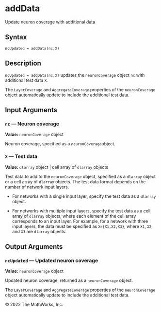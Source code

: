 addData
=======

Update neuron coverage with additional data

Syntax
------

`ncUpdated = addData(nc,X)`

Description
-----------

`ncUpdated = addData(nc,X)` updates the `neuronCoverage` object `nc` with additional test data `X`.

The `LayerCoverage` and `AggregateCoverage` properties of the `neuronCoverage` object automatically update to include the additional test data.


Input Arguments
---------------

### `nc` — Neuron coverage
**Value:** `neuronCoverage` object

Neuron coverage, specified as a `neuronCoverage`object.

### `X` — Test data  
**Value:** `dlarray` object | cell array of `dlarray` objects

Test data to add to the `neuronCoverage` object, specified as a `dlarray` object or a cell array of `dlarray` objects. The test data format depends on the number of network input layers.

*   For networks with a single input layer, specify the test data as a `dlarray` object.
    
*   For networks with multiple input layers, specify the test data as a cell array of `dlarray` objects, where each element of the cell array corresponds to an input layer. For example, for a network with three input layers, the data must be specified as `X={X1,X2,X3}`, where `X1`, `X2`, and `X3` are `dlarray` objects.
    

Output Arguments
----------------

### `ncUpdated` — Updated neuron coverage  
**Value:** `neuronCoverage` object

Updated neuron coverage, returned as a `neuronCoverage` object.

The `LayerCoverage` and `AggregateCoverage` properties of the `neuronCoverage` object automatically update to include the additional test data.

© 2022 The MathWorks, Inc.
